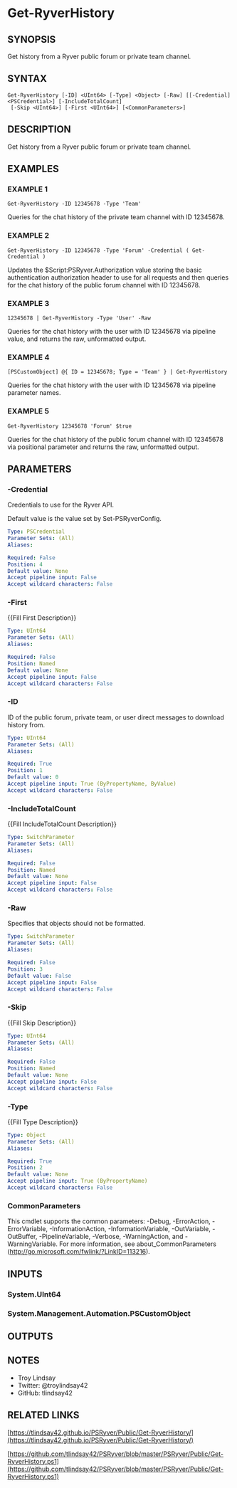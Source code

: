 # Get-RyverHistory

## SYNOPSIS
Get history from a Ryver public forum or private team channel.

## SYNTAX

```
Get-RyverHistory [-ID] <UInt64> [-Type] <Object> [-Raw] [[-Credential] <PSCredential>] [-IncludeTotalCount]
 [-Skip <UInt64>] [-First <UInt64>] [<CommonParameters>]
```

## DESCRIPTION
Get history from a Ryver public forum or private team channel.

## EXAMPLES

### EXAMPLE 1
```
Get-RyverHistory -ID 12345678 -Type 'Team'
```

Queries for the chat history of the private team channel with ID 12345678.

### EXAMPLE 2
```
Get-RyverHistory -ID 12345678 -Type 'Forum' -Credential ( Get-Credential )
```

Updates the $Script:PSRyver.Authorization value storing the basic
authentication authorization header to use for all requests and then queries
for the chat history of the public forum channel with ID 12345678.

### EXAMPLE 3
```
12345678 | Get-RyverHistory -Type 'User' -Raw
```

Queries for the chat history with the user with ID 12345678 via pipeline value,
and returns the raw, unformatted output.

### EXAMPLE 4
```
[PSCustomObject] @{ ID = 12345678; Type = 'Team' } | Get-RyverHistory
```

Queries for the chat history with the user with ID 12345678 via pipeline
parameter names.

### EXAMPLE 5
```
Get-RyverHistory 12345678 'Forum' $true
```

Queries for the chat history of the public forum channel with ID 12345678 via
positional parameter and returns the raw, unformatted output.

## PARAMETERS

### -Credential
Credentials to use for the Ryver API.

Default value is the value set by Set-PSRyverConfig.

```yaml
Type: PSCredential
Parameter Sets: (All)
Aliases:

Required: False
Position: 4
Default value: None
Accept pipeline input: False
Accept wildcard characters: False
```

### -First
{{Fill First Description}}

```yaml
Type: UInt64
Parameter Sets: (All)
Aliases:

Required: False
Position: Named
Default value: None
Accept pipeline input: False
Accept wildcard characters: False
```

### -ID
ID of the public forum, private team, or user direct messages to download history from.

```yaml
Type: UInt64
Parameter Sets: (All)
Aliases:

Required: True
Position: 1
Default value: 0
Accept pipeline input: True (ByPropertyName, ByValue)
Accept wildcard characters: False
```

### -IncludeTotalCount
{{Fill IncludeTotalCount Description}}

```yaml
Type: SwitchParameter
Parameter Sets: (All)
Aliases:

Required: False
Position: Named
Default value: None
Accept pipeline input: False
Accept wildcard characters: False
```

### -Raw
Specifies that objects should not be formatted.

```yaml
Type: SwitchParameter
Parameter Sets: (All)
Aliases:

Required: False
Position: 3
Default value: False
Accept pipeline input: False
Accept wildcard characters: False
```

### -Skip
{{Fill Skip Description}}

```yaml
Type: UInt64
Parameter Sets: (All)
Aliases:

Required: False
Position: Named
Default value: None
Accept pipeline input: False
Accept wildcard characters: False
```

### -Type
{{Fill Type Description}}

```yaml
Type: Object
Parameter Sets: (All)
Aliases:

Required: True
Position: 2
Default value: None
Accept pipeline input: True (ByPropertyName)
Accept wildcard characters: False
```

### CommonParameters
This cmdlet supports the common parameters: -Debug, -ErrorAction, -ErrorVariable, -InformationAction, -InformationVariable, -OutVariable, -OutBuffer, -PipelineVariable, -Verbose, -WarningAction, and -WarningVariable.
For more information, see about_CommonParameters (http://go.microsoft.com/fwlink/?LinkID=113216).

## INPUTS

### System.UInt64

### System.Management.Automation.PSCustomObject

## OUTPUTS

## NOTES
- Troy Lindsay
- Twitter: @troylindsay42
- GitHub: tlindsay42

## RELATED LINKS

[https://tlindsay42.github.io/PSRyver/Public/Get-RyverHistory/](https://tlindsay42.github.io/PSRyver/Public/Get-RyverHistory/)

[https://github.com/tlindsay42/PSRyver/blob/master/PSRyver/Public/Get-RyverHistory.ps1](https://github.com/tlindsay42/PSRyver/blob/master/PSRyver/Public/Get-RyverHistory.ps1)


